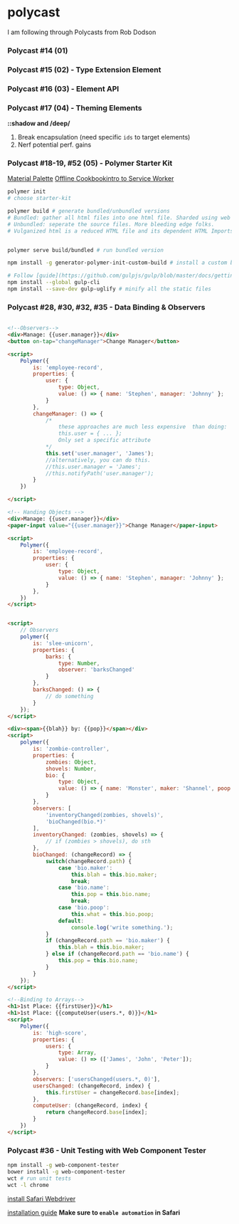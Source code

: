 # polycast
I am following through Polycasts from Rob Dodson

### Polycast #14 (01)

### Polycast #15 (02) - Type Extension Element

### Polycast #16 (03) - Element API

### Polycast #17 (04) - Theming Elements
**::shadow and /deep/**
1. Break encapsulation (need specific `ids` to target elements)
2. Nerf potential perf. gains

### Polycast #18-19, #52 (05) - Polymer Starter Kit
[Material Palette](https://www.materialpalette.com)
[Offline Cookbook](https://jakearchibald.com/2014/offline-cookbook/)[intro to Service Worker](https://developers.google.com/web/fundamentals/getting-started/primers/service-workers)
```bash
polymer init
# choose starter-kit

polymer build # generate bundled/unbundled versions
# Bundled: gather all html files into one html file. Sharded using web components shard.
# Unbundled: seperate the source files. More bleeding edge folks.
# Vulganized html is a reduced HTML file and its dependent HTML Imports into one file


polymer serve build/bundled # run bundled version

npm install -g generator-polymer-init-custom-build # install a custom build element

# Follow [guide](https://github.com/gulpjs/gulp/blob/master/docs/getting-started.md)
npm install --global gulp-cli
npm install --save-dev gulp-uglify # minify all the static files


```

### Polycast #28, #30, #32, #35 - Data Binding & Observers

```html

<!--Observers-->
<div>Manage: {{user.manager}}</div>
<button on-tap="changeManager">Change Manager</button>

<script>
    Polymer({
        is: 'employee-record',
        properties: {
            user: {
                type: Object,
                value: () => { name: 'Stephen', manager: 'Johnny' };
            }
        },
        changeManager: () => { 
            /*
                these approaches are much less expensive  than doing:
                this.user = { ... };
                Only set a specific attribute
            */
            this.set('user.manager', 'James');
            //alternatively, you can do this.
            //this.user.manager = 'James';
            //this.notifyPath('user.manager');
        }
    })

</script>

<!-- Handing Objects -->
<div>Manage: {{user.manager}}</div>
<paper-input value="{{user.manager}}">Change Manager</paper-input>

<script>
    Polymer({
        is: 'employee-record',
        properties: {
            user: {
                type: Object,
                value: () => { name: 'Stephen', manager: 'Johnny' };
            }
        },
    })
</script>


<script>
    // Observers
    polymer({
        is: 'slee-unicorn',
        properties: {
            barks: {
                type: Number,
                observer: 'barksChanged'
            }
        },
        barksChanged: () => {
            // do something
        }
    });
</script>

<div><span>{{blah}} by: {{pop}}</span></div>
<script>
    polymer({
        is: 'zombie-controller',
        properties: {
            zombies: Object,
            shovels: Number,
            bio: {
                type: Object,
                value: () => { name: 'Monster', maker: 'Shannel', poop: 'horse' };
            }
        },
        observers: [
            'inventoryChanged(zombies, shovels)',
            'bioChanged(bio.*)'
        ],
        inventoryChanged: (zombies, shovels) => {
            // if (zombies > shovels), do sth
        },
        bioChanged: (changeRecord) => {
            switch(changeRecord.path) {
                case 'bio.maker':
                    this.blah = this.bio.maker;
                    break; 
                case 'bio.name':
                    this.pop = this.bio.name;
                    break; 
                case 'bio.poop':
                    this.what = this.bio.poop;
                default:
                    console.log('write something.');
            }
            if (changeRecord.path == 'bio.maker') {
                this.blah = this.bio.maker;
            } else if (changeRecord.path == 'bio.name') {
                this.pop = this.bio.name;
            }
        }
    });
</script>

<!--Binding to Arrays-->
<h1>1st Place: {{firstUser}}</h1>
<h1>1st Place: {{computeUser(users.*, 0)}}</h1>
<script>
    Polymer({
        is: 'high-score',
        properties: {
            users: {
                type: Array,
                value: () => (['James', 'John', 'Peter']);
            }
        },
        observers: ['usersChanged(users.*, 0)'],
        usersChanged: (changeRecord, index) {
            this.firstUser = changeRecord.base[index];
        },
        computeUser: (changeRecord, index) {
            return changeRecord.base[index];
        }
    })
</script>
```

### Polycast #36 - Unit Testing with Web Component Tester
```bash
npm install -g web-component-tester
bower install -g web-component-tester
wct # run unit tests
wct -l chrome
```

[install Safari Webdriver](http://selenium-release.storage.googleapis.com/index.html?path=2.48/)

[installation guide](http://elementalselenium.com/tips/69-safari)
**Make sure to `enable automation` in Safari**

```html 
```
